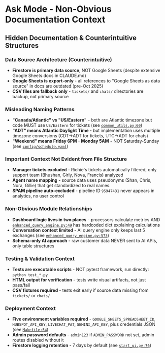 # Ask Mode - Non-Obvious Documentation Context

## Hidden Documentation & Counterintuitive Structures

### Data Source Architecture (Counterintuitive)
- **Firestore is primary data source**, NOT Google Sheets (despite extensive Google Sheets docs in CLAUDE.md)
- **Google Sheets is export-only** - all references to "Google Sheets as data source" in docs are outdated (pre-Oct 2025)
- **CSV files are fallback only** - `tickets/` and `chats/` directories are backup, not primary source

### Misleading Naming Patterns
- **"Canada/Atlantic" vs "US/Eastern"** - both are Atlantic timezone but code MUST use `US/Eastern` for tickets (see [`common_utils.py:60`](../../common_utils.py:60))
- **"ADT" means Atlantic Daylight Time** - but implementation uses multiple timezone conversions (CDT→ADT for tickets, UTC→ADT for chats)
- **"Weekend" means Friday 6PM - Monday 5AM** - NOT Saturday-Sunday (see [`config/schedule.yaml`](../../config/schedule.yaml:1))

### Important Context Not Evident from File Structure
- **Manager tickets excluded** - Richie's tickets automatically filtered, only support team (Bhushan, Girly, Nova, Francis) analyzed
- **Agent name mapping** - source data uses pseudonyms (Shan, Chris, Nora, Gillie) that get standardized to real names
- **SPAM pipeline auto-excluded** - pipeline ID `95947431` never appears in analytics, no user control

### Non-Obvious Module Relationships
- **Dashboard logic lives in two places** - processors calculate metrics AND [`enhanced_query_engine.py:49`](../../enhanced_query_engine.py:49) has hardcoded dict explaining calculations
- **Conversation context limited** - AI query engine only keeps last 5 exchanges (see [`enhanced_query_engine.py:573`](../../enhanced_query_engine.py:573))
- **Schema-only AI approach** - raw customer data NEVER sent to AI APIs, only table structures

### Testing & Validation Context
- **Tests are executable scripts** - NOT pytest framework, run directly: `python test_*.py`
- **HTML output for verification** - tests write visual artifacts, not just pass/fail
- **CSV fixtures required** - tests exit early if source data missing from `tickets/` or `chats/`

### Deployment Context
- **Five environment variables required** - `GOOGLE_SHEETS_SPREADSHEET_ID`, `HUBSPOT_API_KEY`, `LIVECHAT_PAT`, `GEMINI_API_KEY`, plus credentials JSON (see [`Makefile:54`](../../Makefile:54))
- **Admin password defaults** - `admin123` if `ADMIN_PASSWORD` not set, admin routes disabled without it
- **Firestore logging retention** - 7 days by default (see [`start_ui.py:76`](../../start_ui.py:76))